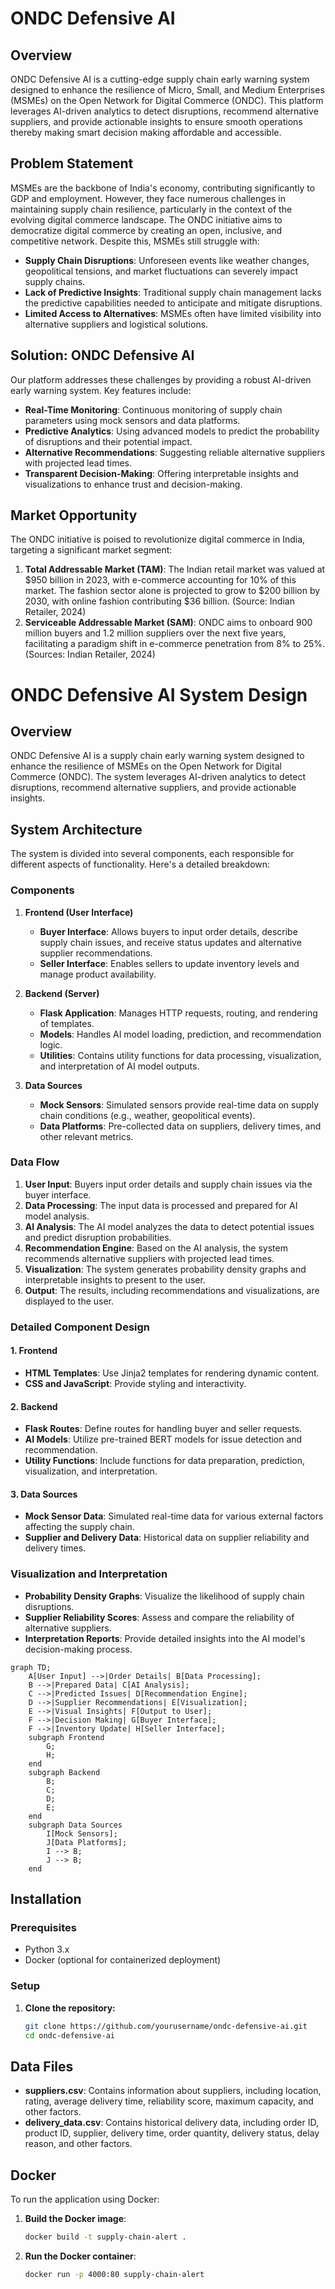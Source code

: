# ONDC Defensive AI

## Overview

ONDC Defensive AI is a cutting-edge supply chain early warning system designed to enhance the resilience of Micro, Small, and Medium Enterprises (MSMEs) on the Open Network for Digital Commerce (ONDC). This platform leverages AI-driven analytics to detect disruptions, recommend alternative suppliers, and provide actionable insights to ensure smooth operations thereby making smart decision making affordable and accessible.

## Problem Statement

MSMEs are the backbone of India's economy, contributing significantly to GDP and employment. However, they face numerous challenges in maintaining supply chain resilience, particularly in the context of the evolving digital commerce landscape. The ONDC initiative aims to democratize digital commerce by creating an open, inclusive, and competitive network. Despite this, MSMEs still struggle with:

- **Supply Chain Disruptions**: Unforeseen events like weather changes, geopolitical tensions, and market fluctuations can severely impact supply chains.
- **Lack of Predictive Insights**: Traditional supply chain management lacks the predictive capabilities needed to anticipate and mitigate disruptions.
- **Limited Access to Alternatives**: MSMEs often have limited visibility into alternative suppliers and logistical solutions.

## Solution: ONDC Defensive AI

Our platform addresses these challenges by providing a robust AI-driven early warning system. Key features include:

- **Real-Time Monitoring**: Continuous monitoring of supply chain parameters using mock sensors and data platforms.
- **Predictive Analytics**: Using advanced models to predict the probability of disruptions and their potential impact.
- **Alternative Recommendations**: Suggesting reliable alternative suppliers with projected lead times.
- **Transparent Decision-Making**: Offering interpretable insights and visualizations to enhance trust and decision-making.

## Market Opportunity

The ONDC initiative is poised to revolutionize digital commerce in India, targeting a significant market segment:

1. **Total Addressable Market (TAM)**: The Indian retail market was valued at $950 billion in 2023, with e-commerce accounting for 10% of this market. The fashion sector alone is projected to grow to $200 billion by 2030, with online fashion contributing $36 billion. (Source: Indian Retailer, 2024)
2. **Serviceable Addressable Market (SAM)**: ONDC aims to onboard 900 million buyers and 1.2 million suppliers over the next five years, facilitating a paradigm shift in e-commerce penetration from 8% to 25%. (Sources: Indian Retailer, 2024)

# ONDC Defensive AI System Design

## Overview

ONDC Defensive AI is a supply chain early warning system designed to enhance the resilience of MSMEs on the Open Network for Digital Commerce (ONDC). The system leverages AI-driven analytics to detect disruptions, recommend alternative suppliers, and provide actionable insights.

## System Architecture

The system is divided into several components, each responsible for different aspects of functionality. Here's a detailed breakdown:

### Components

1. **Frontend (User Interface)**
    - **Buyer Interface**: Allows buyers to input order details, describe supply chain issues, and receive status updates and alternative supplier recommendations.
    - **Seller Interface**: Enables sellers to update inventory levels and manage product availability.

2. **Backend (Server)**
    - **Flask Application**: Manages HTTP requests, routing, and rendering of templates.
    - **Models**: Handles AI model loading, prediction, and recommendation logic.
    - **Utilities**: Contains utility functions for data processing, visualization, and interpretation of AI model outputs.

3. **Data Sources**
    - **Mock Sensors**: Simulated sensors provide real-time data on supply chain conditions (e.g., weather, geopolitical events).
    - **Data Platforms**: Pre-collected data on suppliers, delivery times, and other relevant metrics.

### Data Flow

1. **User Input**: Buyers input order details and supply chain issues via the buyer interface.
2. **Data Processing**: The input data is processed and prepared for AI model analysis.
3. **AI Analysis**: The AI model analyzes the data to detect potential issues and predict disruption probabilities.
4. **Recommendation Engine**: Based on the AI analysis, the system recommends alternative suppliers with projected lead times.
5. **Visualization**: The system generates probability density graphs and interpretable insights to present to the user.
6. **Output**: The results, including recommendations and visualizations, are displayed to the user.

### Detailed Component Design

#### 1. Frontend

- **HTML Templates**: Use Jinja2 templates for rendering dynamic content.
- **CSS and JavaScript**: Provide styling and interactivity.

#### 2. Backend

- **Flask Routes**: Define routes for handling buyer and seller requests.
- **AI Models**: Utilize pre-trained BERT models for issue detection and recommendation.
- **Utility Functions**: Include functions for data preparation, prediction, visualization, and interpretation.

#### 3. Data Sources

- **Mock Sensor Data**: Simulated real-time data for various external factors affecting the supply chain.
- **Supplier and Delivery Data**: Historical data on supplier reliability and delivery times.

### Visualization and Interpretation

- **Probability Density Graphs**: Visualize the likelihood of supply chain disruptions.
- **Supplier Reliability Scores**: Assess and compare the reliability of alternative suppliers.
- **Interpretation Reports**: Provide detailed insights into the AI model's decision-making process.

```mermaid
graph TD;
    A[User Input] -->|Order Details| B[Data Processing];
    B -->|Prepared Data| C[AI Analysis];
    C -->|Predicted Issues| D[Recommendation Engine];
    D -->|Supplier Recommendations| E[Visualization];
    E -->|Visual Insights| F[Output to User];
    F -->|Decision Making| G[Buyer Interface];
    F -->|Inventory Update| H[Seller Interface];
    subgraph Frontend
        G;
        H;
    end
    subgraph Backend
        B;
        C;
        D;
        E;
    end
    subgraph Data Sources
        I[Mock Sensors];
        J[Data Platforms];
        I --> B;
        J --> B;
    end
```

## Installation

### Prerequisites

- Python 3.x
- Docker (optional for containerized deployment)

### Setup

1. **Clone the repository:**
   ```bash
   git clone https://github.com/yourusername/ondc-defensive-ai.git
   cd ondc-defensive-ai

## Data Files

- **suppliers.csv**: Contains information about suppliers, including location, rating, average delivery time, reliability score, maximum capacity, and other factors.
- **delivery_data.csv**: Contains historical delivery data, including order ID, product ID, supplier, delivery time, order quantity, delivery status, delay reason, and other factors.

## Docker

To run the application using Docker:

1. **Build the Docker image**:
    ```bash
    docker build -t supply-chain-alert .
    ```

2. **Run the Docker container**:
    ```bash
    docker run -p 4000:80 supply-chain-alert
    ```